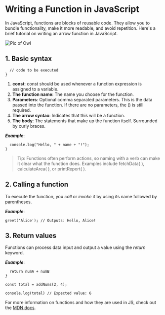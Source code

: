 # Writing a Function in JavaScript

In JavaScript, functions are blocks of reusable code. They allow you to bundle functionality, make it more readable, and avoid repetition. Here's a brief tutorial on writing an arrow function in JavaScript.

![Pic of Owl](https://plus.unsplash.com/premium_photo-1664304409780-6d31241e9058?q=80&w=1282&auto=format&fit=crop&ixlib=rb-4.0.3&ixid=M3wxMjA3fDB8MHxwaG90by1wYWdlfHx8fGVufDB8fHx8fA%3D%3D)

## 1. Basic syntax

```const functionName = (params) => {
  // code to be executed
}
```
1. **const**: const should be used whenever a function expression is assigned to a variable.
2. **The function name**: The name you choose for the function.
3. **Parameters**: Optional comma separated parameters. This is the data passed into the function. If there are no parameters, the () is still required.
4. **The arrow syntax**: Indicates that this will be a function.
5. **The body**: The statements that make up the function itself. Surrounded by curly braces.

***Example***:

```const greet = (name) => {
  console.log("Hello, " + name + "!");
}
```
> Tip: Functions often perform actions, so naming with a verb can make it clear what the function does. Examples include fetchData( ), calculateArea( ), or printReport( ). 

## 2. Calling a function

To execute the function, you *call* or *invoke* it by using its name followed by parentheses.

***Example***:

```greet('Alice'); // Outputs: Hello, Alice!```

## 3. Return values

Functions can process data input and output a value using the *return* keyword.

***Example***: 

```const addNums = (numA, numB) => {
  return numA + numB
}
```
```const total = addNums(2, 4);```

```console.log(total) // Expected value: 6```

For more information on functions and how they are used in JS, check out the [MDN docs](https://developer.mozilla.org/en-US/docs/Web/JavaScript/Guide/Functions).

